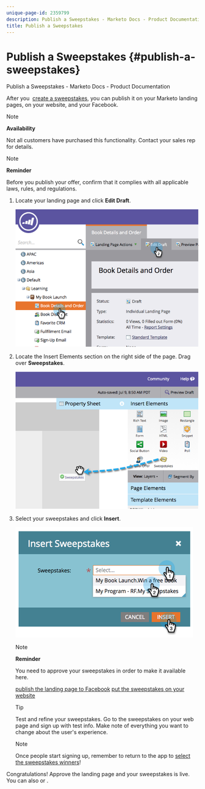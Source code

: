 ```yaml
---
unique-page-id: 2359799
description: Publish a Sweepstakes - Marketo Docs - Product Documentation
title: Publish a Sweepstakes
---
```


# Publish a Sweepstakes {#publish-a-sweepstakes}

Publish a Sweepstakes - Marketo Docs - Product Documentation

After you&nbsp; [create a sweepstakes](create-sweepstakes.md), you can publish it on your Marketo landing pages, on your website, and your Facebook.

>[!NOTE]
>
>**Availability**
>
>Not all customers have purchased this functionality. Contact your sales rep for details.

>[!NOTE]
>
>**Reminder**
>
>Before you publish your offer, confirm that it complies with all applicable laws, rules, and regulations.

1. Locate your landing page and click **Edit Draft**.

   ![](assets/image2014-9-25-17-3a41-3a27.png)

1. Locate the Insert Elements section on the right side of the page. Drag over **Sweepstakes**.

   ![](assets/image2014-9-25-17-3a41-3a31.png)

1. Select your sweepstakes and click **Insert**.

   ![](assets/image2014-9-25-17-3a41-3a35.png)

   >[!NOTE]
   >
   >**Reminder**
   >
   >
   >You need to approve your sweepstakes in order to make it available here.

   [publish the landing page to Facebook](../../../../product-docs/demand-generation/facebook/publish-landing-pages-to-facebook.md) [put the sweepstakes on your website](../../../../product-docs/demand-generation/social/social-functions/deploy-social-on-your-website.md)

   >[!TIP]
   >
   >Test and refine your sweepstakes. Go to the sweepstakes on your web page and sign up with test info. Make note of everything you want to change about the user's experience.

   >[!NOTE]
   >
   >Once people start signing up, remember to return to the app to [select the sweepstakes winners](select-sweepstakes-winners.md)!

Congratulations! Approve the landing page and your sweepstakes is live. You can also  or . 
